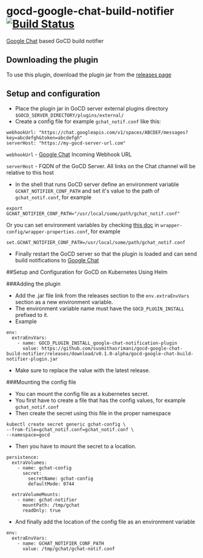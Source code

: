 # gocd-google-chat-build-notifier [![Build Status](https://travis-ci.org/susmithasrimani/gocd-google-chat-build-notifier.svg?branch=master)](https://travis-ci.org/susmithasrimani/gocd-google-chat-build-notifier)

[Google Chat](https://chat.google.com) based GoCD build notifier

## Downloading the plugin

To use this plugin, download the plugin jar from the [releases page](https://github.com/susmithasrimani/gocd-google-chat-build-notifier/releases)

## Setup and configuration
* Place the plugin jar in GoCD server external plugins directory `$GOCD_SERVER_DIRECTORY/plugins/external/`
* Create a config file for example `gchat_notif.conf` like this:

```
webhookUrl: "https://chat.googleapis.com/v1/spaces/ABCDEF/messages?key=abcdefgh&token=abcdefgh"
serverHost: "https://my-gocd-server-url.com"
```

`webhookUrl` - [Google Chat](https://chat.google.com) Incoming Webhook URL

`serverHost` - FQDN of the GoCD Server. All links on the Chat channel will be relative to this host

* In the shell that runs GoCD server define an environment variable `GCHAT_NOTIFIER_CONF_PATH` and set it's value to the path of `gchat_notif.conf`, for example
```
export GCHAT_NOTIFIER_CONF_PATH="/usr/local/some/path/gchat_notif.conf"
```
Or you can set environment variables by checking [this doc](https://docs.gocd.org/current/installation/install/server/linux.html#overriding-default-startup-arguments-and-environment) in `wrapper-config/wrapper-properties.conf`, for example
```
set.GCHAT_NOTIFIER_CONF_PATH=/usr/local/some/path/gchat_notif.conf
```
* Finally restart the GoCD server so that the plugin is loaded and can send build notifications to [Google Chat](https://chat.google.com)

##Setup and Configuration for GoCD on Kubernetes Using Helm

###Adding the plugin
- Add the .jar file link from the releases section to the `env.extraEnvVars` section as a new environment variable.
- The environment variable name must have the `GOCD_PLUGIN_INSTALL` prefixed to it.
- Example

```
env:
  extraEnvVars:
    - name: GOCD_PLUGIN_INSTALL_google-chat-notification-plugin
      value: https://github.com/susmithasrimani/gocd-google-chat-build-notifier/releases/download/v0.1.0-alpha/gocd-google-chat-build-notifier-plugin.jar
```
- Make sure to replace the value with the latest release.

###Mounting the config file
- You can mount the config file as a kubernetes secret.
- You first have to create a file that has the config values, for example `gchat_notif.conf`
- Then create the secret using this file in the proper namespace 

```
kubectl create secret generic gchat-config \
--from-file=gchat_notif.conf=gchat_notif.conf \
--namespace=gocd
```

- Then you have to mount the secret to a location.

```
persistence:
  extraVolumes:
    - name: gchat-config
      secret:
        secretName: gchat-config
        defaultMode: 0744

  extraVolumeMounts:
    - name: gchat-notifier
      mountPath: /tmp/gchat
      readOnly: true
```
- And finally add the location of the config file as an environment variable
```
env:
  extraEnvVars:
    - name: GCHAT_NOTIFIER_CONF_PATH
      value: /tmp/gchat/gchat-notif.conf
```